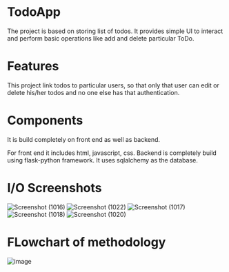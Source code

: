 # TodoApp

The project is based on storing list of todos. It provides simple UI to interact and perform basic operations like add and delete particular ToDo.

# Features

This project link todos to particular users, so that only that user can edit or delete his/her todos and no one else has that authentication.

# Components

It is build completely on front end as well as backend.

For front end it includes html, javascript, css. Backend is completely build using flask-python framework. It uses sqlalchemy as the database.

# I/O Screenshots

![Screenshot (1016)](https://user-images.githubusercontent.com/76108859/137454642-d3870b85-2358-4bb8-92d6-544a5bd73a41.png)
![Screenshot (1022)](https://user-images.githubusercontent.com/76108859/137454710-154d6b68-979d-4607-b8f6-9ecc5703332c.png)
![Screenshot (1017)](https://user-images.githubusercontent.com/76108859/137454739-6e009a87-16a2-4e02-bb2f-4b9e787cc86e.png)
![Screenshot (1018)](https://user-images.githubusercontent.com/76108859/137454758-0608cd30-1b37-4e66-bd35-c3e3f4c42ac1.png)
![Screenshot (1020)](https://user-images.githubusercontent.com/76108859/137454786-31e56880-2d7b-497e-acee-5cc76eb417f2.png)


# FLowchart of methodology

![image](https://user-images.githubusercontent.com/76108859/137455278-8b669685-f1d4-4168-b515-a02ee2326b77.png)


